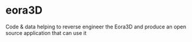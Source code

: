 # eora3D
Code &amp; data helping to reverse engineer the Eora3D and produce an open source application that can use it
